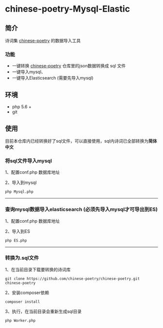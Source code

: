 # chinese-poetry-Mysql-Elastic

## 简介
  诗词集 [chinese-poetry](https://github.com/chinese-poetry/chinese-poetry) 的数据导入工具
### 功能
- 一键转换 [chinese-poetry](https://github.com/chinese-poetry/chinese-poetry) 仓库里的json数据转换成 sql 文件
- 一键导入mysql、
- 一键导入Elasticsearch (需要先导入mysql)


## 环境

- php 5.6 +
- git


## 使用
目前本仓库内已经转换好了sql文件，可以直接使用，sql内诗词已全部转换为**简体中文**

### 将sql文件导入mysql

1、配置conf.php 数据库地址

2、导入到mysql
```shell script
php Mysql.php
```
<hr />

### 查询mysql数据导入elasticsearch (必须先导入mysql才可导出到ES)

1、配置conf.php 数据库地址

2、导入到ES
```shell script
php ES.php
```
<hr />


### 转换为.sql文件

1、在当前目录下载要转换的诗词库
```shell script
git clone https://github.com/chinese-poetry/chinese-poetry.git chinese-poetry
```
2、安装composer依赖
```shell script
composer install
```
3、执行，在当前目录会重新生成sql目录
```shell script
php Worker.php
```

